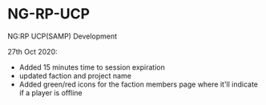 # NG-RP-UCP
NG:RP UCP(SAMP) Development

27th Oct 2020:
- Added 15 minutes time to session expiration
- updated faction and project name
- Added green/red icons for the faction members page where it'll indicate if a player is offline
